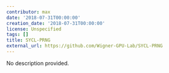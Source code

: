 ```yaml
---
contributor: max
date: '2018-07-31T00:00:00'
creation_date: '2018-07-31T00:00:00'
license: Unspecified
tags: []
title: SYCL-PRNG
external_url: https://github.com/Wigner-GPU-Lab/SYCL-PRNG
---
```


No description provided.
